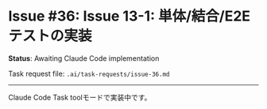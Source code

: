 # Issue #36: Issue 13-1: 単体/結合/E2Eテストの実装

**Status**: Awaiting Claude Code implementation

Task request file: `.ai/task-requests/issue-36.md`

---

Claude Code Task toolモードで実装中です。
